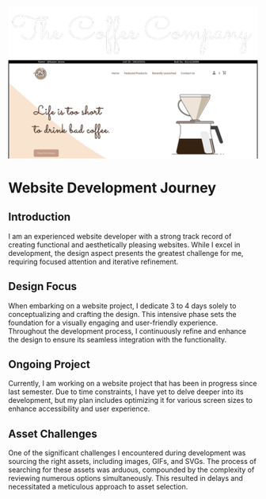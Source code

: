 
<img src="./images/theCoffeCo.png">
<img src="./images/landingPage.png">

# Website Development Journey

## Introduction

I am an experienced website developer with a strong track record of creating functional and aesthetically pleasing websites. While I excel in development, the design aspect presents the greatest challenge for me, requiring focused attention and iterative refinement.

## Design Focus

When embarking on a website project, I dedicate 3 to 4 days solely to conceptualizing and crafting the design. This intensive phase sets the foundation for a visually engaging and user-friendly experience. Throughout the development process, I continuously refine and enhance the design to ensure its seamless integration with the functionality.

## Ongoing Project

Currently, I am working on a website project that has been in progress since last semester. Due to time constraints, I have yet to delve deeper into its development, but my plan includes optimizing it for various screen sizes to enhance accessibility and user experience.

## Asset Challenges

One of the significant challenges I encountered during development was sourcing the right assets, including images, GIFs, and SVGs. The process of searching for these assets was arduous, compounded by the complexity of reviewing numerous options simultaneously. This resulted in delays and necessitated a meticulous approach to asset selection.
